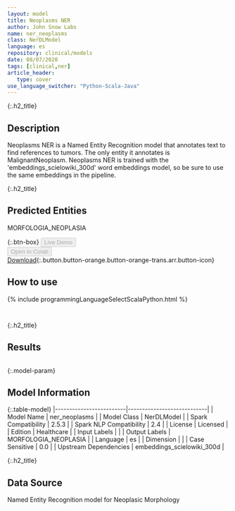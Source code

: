 ```yaml
---
layout: model
title: Neoplasms NER
author: John Snow Labs
name: ner_neoplasms
class: NerDLModel
language: es
repository: clinical/models
date: 08/07/2020
tags: [clinical,ner]
article_header:
   type: cover
use_language_switcher: "Python-Scala-Java"
---
```


{:.h2_title}
## Description 
Neoplasms NER is a Named Entity Recognition model that annotates text to find references to tumors. The only entity it annotates is MalignantNeoplasm. Neoplasms NER is trained with the 'embeddings_scielowiki_300d' word embeddings model, so be sure to use the same embeddings in the pipeline.

 {:.h2_title}
## Predicted Entities
MORFOLOGIA_NEOPLASIA 

{:.btn-box}
<button class="button button-orange" disabled>Live Demo</button><br/><button class="button button-orange" disabled>Open in Colab</button><br/>[Download](https://s3.amazonaws.com/auxdata.johnsnowlabs.com/clinical/models/ner_neoplasms_es_2.5.3_2.4_1594168624415.zip){:.button.button-orange.button-orange-trans.arr.button-icon}<br/>

## How to use 
<div class="tabs-box" markdown="1">

{% include programmingLanguageSelectScalaPython.html %}

```python

```

```scala

```
</div>

{:.h2_title}
## Results
```bash

```

{:.model-param}
## Model Information

{:.table-model}
|-------------------------|----------------------------|
| Model Name              | ner_neoplasms              |
| Model Class             | NerDLModel                 |
| Spark Compatibility     | 2.5.3                      |
| Spark NLP Compatibility | 2.4                        |
| License                 | Licensed                   |
| Edition                 | Healthcare                 |
| Input Labels            |                            |
| Output Labels           | MORFOLOGIA_NEOPLASIA       |
| Language                | es                         |
| Dimension               |                            |
| Case Sensitive          | 0.0                        |
| Upstream Dependencies   | embeddings_scielowiki_300d |




{:.h2_title}
## Data Source

Named Entity Recognition model for Neoplasic Morphology

